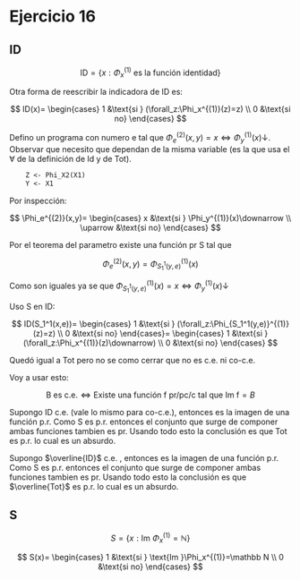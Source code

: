 # Ejercicio 16

## ID

$$
\text{ID}=
\{x:\Phi_x^{(1)} \text{ es la función identidad}\}
$$

Otra forma de reescribir la indicadora de ID es:

$$
ID(x)=
\begin{cases}
    1 &\text{si } (\forall_z:\Phi_x^{(1)}(z)=z) \\
    0 &\text{si no}
\end{cases}
$$

Defino un programa con numero e tal que $\Phi_e^{(2)}(x,y)=x \iff \Phi_y^{(1)}(x)\downarrow$. Observar que necesito que dependan de la misma variable (es la que usa el $\forall$ de la definición de Id y de Tot).

```txt
    Z <- Phi_X2(X1)
    Y <- X1
```

Por inspección:

$$
\Phi_e^{(2)}(x,y)=
\begin{cases}
    x &\text{si } \Phi_y^{(1)}(x)\downarrow \\
    \uparrow &\text{si no}
\end{cases}
$$

Por el teorema del parametro existe una función pr S tal que

$$
\Phi_e^{(2)}(x,y)=\Phi_{S_1^1(y,e)}^{(1)}(x)
$$

Como son iguales ya se que $\Phi_{S_1^1(y,e)}^{(1)}(x)=x\iff \Phi_y^{(1)}(x)\downarrow$

Uso S en ID:

$$
ID(S_1^1(x,e))=
\begin{cases}
    1 &\text{si } (\forall_z:\Phi_{S_1^1(y,e)}^{(1)}(z)=z) \\
    0 &\text{si no}
\end{cases}=
\begin{cases}
    1 &\text{si } (\forall_z:\Phi_x^{(1)}(z)\downarrow) \\
    0 &\text{si no}
\end{cases}
$$

Quedó igual a Tot pero no se como cerrar que no es c.e. ni co-c.e.

Voy a usar esto:

$$
\text{B es c.e.}
\iff
\text{Existe una función f pr/pc/c tal que Im f}=B
$$

Supongo ID c.e. (vale lo mismo para co-c.e.), entonces es la imagen de una función p.r. Como S es p.r. entonces el conjunto que surge de componer ambas funciones tambien es pr. Usando todo esto la conclusión es que Tot es p.r. lo cual es un absurdo.

Supongo $\overline{ID}$ c.e. , entonces es la imagen de una función p.r. Como S es p.r. entonces el conjunto que surge de componer ambas funciones tambien es pr. Usando todo esto la conclusión es que $\overline{Tot}$ es p.r. lo cual es un absurdo.

## S

$$
S=\{x:\text{Im }\Phi_x^{(1)}=\mathbb N\}
$$

$$
S(x)=
\begin{cases}
    1 &\text{si } \text{Im }\Phi_x^{(1)}=\mathbb N \\
    0 &\text{si no}
\end{cases}
$$